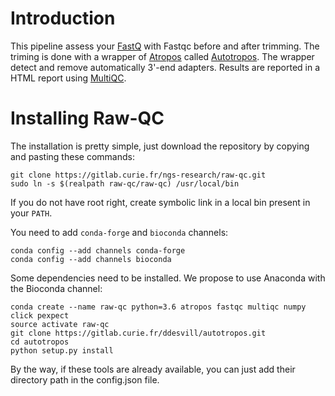 # Introduction

This pipeline assess your [FastQ](https://www.bioinformatics.babraham.ac.uk/projects/fastqc/) with Fastqc before and after
trimming. The triming is done with a wrapper of [Atropos](https://atropos.readthedocs.io/en/latest/) called
[Autotropos](https://atropos.readthedocs.io/en/latest/). The wrapper detect and remove automatically 3'-end adapters.
Results are reported in a HTML report using [MultiQC](http://multiqc.info/).

# Installing Raw-QC

The installation is pretty simple, just download the repository by copying and pasting these commands:
```
git clone https://gitlab.curie.fr/ngs-research/raw-qc.git
sudo ln -s $(realpath raw-qc/raw-qc) /usr/local/bin
```
If you do not have root right, create symbolic link in a local bin present in your `PATH`.

You need to add `conda-forge` and `bioconda` channels:
```
conda config --add channels conda-forge
conda config --add channels bioconda
```

Some dependencies need to be installed. We propose to use Anaconda with the Bioconda channel:
```
conda create --name raw-qc python=3.6 atropos fastqc multiqc numpy click pexpect
source activate raw-qc
git clone https://gitlab.curie.fr/ddesvill/autotropos.git
cd autotropos
python setup.py install
```
By the way, if these tools are already available, you can just add their directory path in the config.json file.
